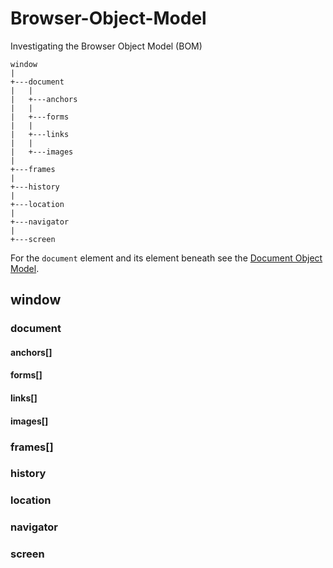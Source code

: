 # Browser-Object-Model

Investigating the Browser Object Model (BOM)

    window
    |
    +---document
    |   |
    |   +---anchors
    |   | 
    |   +---forms
    |   | 
    |   +---links
    |   | 
    |   +---images
    |  
    +---frames
    |
    +---history
    |
    +---location
    |
    +---navigator
    |
    +---screen

For the `document` element and its element beneath see the [Document Object Model](https://github.com/ReneNyffenegger/about-Document-Object-Model).


## window
### document
#### anchors[]
#### forms[]
#### links[]
#### images[]
### frames[]
### history
### location
### navigator
### screen
